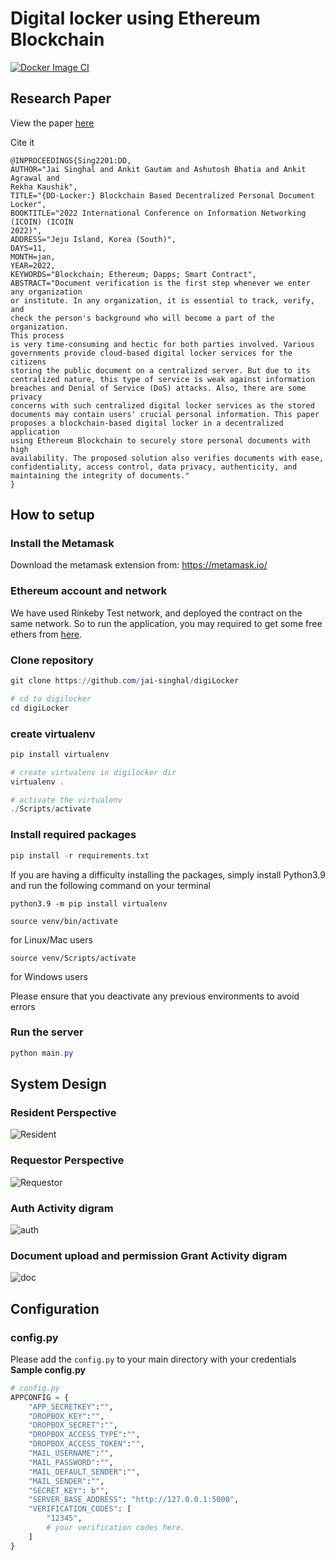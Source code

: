 # Digital locker using Ethereum Blockchain

[![Docker Image CI](https://github.com/Behordeun/digiLocker_mod/actions/workflows/docker-image.yml/badge.svg)](https://github.com/Behordeun/digiLocker_mod/actions/workflows/docker-image.yml)

## Research Paper

View the paper [here](https://drive.google.com/file/d/1VXvfNA6ipPr8VxRAEaJLFGmXbmeHWk86/view?usp=sharing)

Cite it

```
@INPROCEEDINGS{Sing2201:DD,
AUTHOR="Jai Singhal and Ankit Gautam and Ashutosh Bhatia and Ankit Agrawal and
Rekha Kaushik",
TITLE="{DD-Locker:} Blockchain Based Decentralized Personal Document Locker",
BOOKTITLE="2022 International Conference on Information Networking (ICOIN) (ICOIN
2022)",
ADDRESS="Jeju Island, Korea (South)",
DAYS=11,
MONTH=jan,
YEAR=2022,
KEYWORDS="Blockchain; Ethereum; Dapps; Smart Contract",
ABSTRACT="Document verification is the first step whenever we enter any organization
or institute. In any organization, it is essential to track, verify, and
check the person's background who will become a part of the organization.
This process
is very time-consuming and hectic for both parties involved. Various
governments provide cloud-based digital locker services for the citizens
storing the public document on a centralized server. But due to its
centralized nature, this type of service is weak against information
breaches and Denial of Service (DoS) attacks. Also, there are some privacy
concerns with such centralized digital locker services as the stored
documents may contain users' crucial personal information. This paper
proposes a blockchain-based digital locker in a decentralized application
using Ethereum Blockchain to securely store personal documents with high
availability. The proposed solution also verifies documents with ease,
confidentiality, access control, data privacy, authenticity, and
maintaining the integrity of documents."
}
```

## How to setup

### Install the Metamask

Download the metamask extension from: https://metamask.io/

### Ethereum account and network

We have used Rinkeby Test network, and deployed the contract on the same network. So to run the application, you may required to get some free ethers from [here](https://faucet.rinkeby.io/).

### Clone repository

```powershell
git clone https://github.com/jai-singhal/digiLocker

# cd to digilocker
cd digiLocker
```

### create virtualenv

```powershell
pip install virtualenv

# create virtualenv in digilocker dir
virtualenv .

# activate the virtualenv
./Scripts/activate
```

### Install required packages

```powershell
pip install -r requirements.txt
```

If you are having a difficulty installing the packages, simply install Python3.9 and run the following command on your terminal

```
python3.9 -m pip install virtualenv
```

```
source venv/bin/activate
```

 for Linux/Mac users

```
source venv/Scripts/activate
```

 for Windows users

Please ensure that you deactivate any previous environments to avoid errors

### Run the server

```powershell
python main.py
```

## System Design

### Resident Perspective

![Resident](https://i.imgur.com/2Lrcsux.png)

### Requestor Perspective

![Requestor](https://i.imgur.com/QAuXW5V.png)

### Auth Activity digram

![auth](https://i.imgur.com/SjtrkUV.png)

### Document upload and permission Grant Activity digram

![doc](https://i.imgur.com/LeaB6zf.png)

## Configuration

### config.py

Please add the `config.py` to your main directory with your credentials
**Sample config.py**

```python
# config.py
APPCONFIG = {
    "APP_SECRETKEY":"",
    "DROPBOX_KEY":"",
    "DROPBOX_SECRET":"",
    "DROPBOX_ACCESS_TYPE":"",
    "DROPBOX_ACCESS_TOKEN":"",
    "MAIL_USERNAME":"",
    "MAIL_PASSWORD":"",
    "MAIL_DEFAULT_SENDER":"",
    "MAIL_SENDER":"",
    "SECRET_KEY": b"",
    "SERVER_BASE_ADDRESS": "http://127.0.0.1:5000",
    "VERIFICATION_CODES": [
        "12345",
        # your verification codes here.
    ]
}
```
